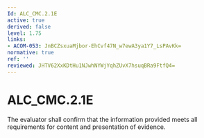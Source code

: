 ```yaml
---
Id: ALC_CMC.2.1E
active: true
derived: false
level: 1.75
links:
- ACOM-053: JnBCZsxuaMjbor-EhCvf47N_w7ewA3ya1Y7_LsPAvKk=
normative: true
ref: ''
reviewed: JHTV62XxKDtHu1NJwhNYWjYqhZUvX7hsuqBRa9FtfQ4=
---
```


# ALC_CMC.2.1E

The evaluator shall confirm that the information provided meets all requirements for content and presentation of evidence.